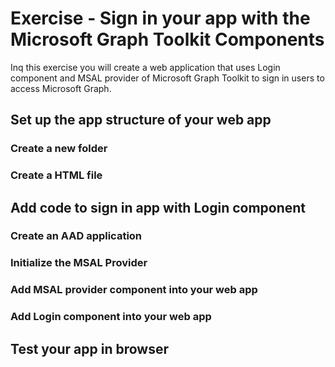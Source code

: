 # Exercise - Sign in your app with the Microsoft Graph Toolkit Components

Inq this exercise you will create a web application that uses Login component and MSAL provider of Microsoft Graph Toolkit to sign in users to access Microsoft Graph.

## Set up the app structure of your web app

### Create a new folder

### Create a HTML file

## Add code to sign in app with Login component

### Create an AAD application

### Initialize the MSAL Provider

### Add MSAL provider component into your web app

### Add Login component into your web app

## Test your app in browser
